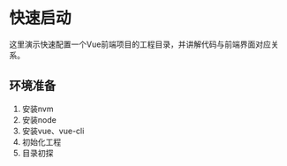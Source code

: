 # 快速启动

这里演示快速配置一个Vue前端项目的工程目录，并讲解代码与前端界面对应关系。

## 环境准备
1. 安装nvm
2. 安装node
3. 安装vue、vue-cli
4. 初始化工程
5. 目录初探
